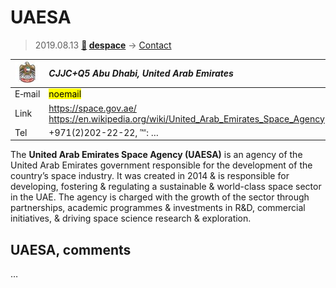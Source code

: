# UAESA
> 2019.08.13 **[🚀](../index/index.md) [despace](index.md)** → [Contact](contact.md)

|[![](f/contact/u/uaesa_logo1_thumb.jpg)](f/contact/u/uaesa_logo1.png)|*CJJC+Q5 Abu Dhabi, United Arab Emirates*|
|:--|:--|
|E‑mail|<mark>noemail</mark>|
|Link|<https://space.gov.ae/><br> <https://en.wikipedia.org/wiki/United_Arab_Emirates_Space_Agency>|
|Tel|+971(2)202-22-22, ℻: …|

The **United Arab Emirates Space Agency (UAESA)** is an agency of the United Arab Emirates government responsible for the development of the country’s space industry. It was created in 2014 & is responsible for developing, fostering & regulating a sustainable & world-class space sector in the UAE. The agency is charged with the growth of the sector through partnerships, academic programmes & investments in R&D, commercial initiatives, & driving space science research & exploration.


<p style="page-break-after:always"> </p>

## UAESA, comments

…

